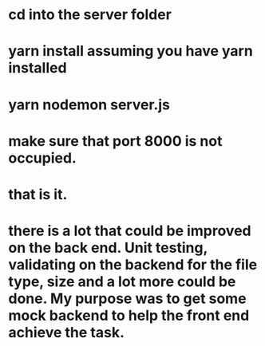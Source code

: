 # cd into the server folder

# yarn install assuming you have yarn installed

# yarn nodemon server.js

# make sure that port 8000 is not occupied.

# that is it.

# there is a lot that could be improved on the back end. Unit testing, validating on the backend for the file type, size and a lot more could be done. My purpose was to get some mock backend to help the front end achieve the task.
